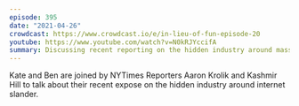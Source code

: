```yaml
---
episode: 395
date: "2021-04-26"
crowdcast: https://www.crowdcast.io/e/in-lieu-of-fun-episode-20
youtube: https://www.youtube.com/watch?v=N0kRJYccifA
summary: Discussing recent reporting on the hidden industry around mass slander
---
```

Kate and Ben are joined by NYTimes Reporters Aaron Krolik and Kashmir Hill to talk about their recent expose on the hidden industry around internet slander.
